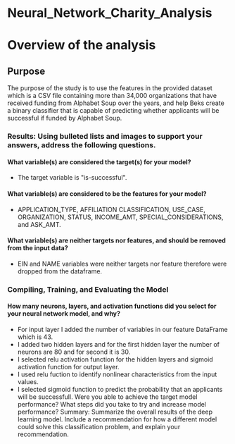 # Neural_Network_Charity_Analysis
# Overview of the analysis
## Purpose
The purpose of the study is to use the features in the provided dataset which is a CSV file containing more than 34,000 organizations that have received funding from Alphabet Soup over the years, and help Beks create a binary classifier that is capable of predicting whether applicants will be successful if funded by Alphabet Soup.

### Results: Using bulleted lists and images to support your answers, address the following questions.
#### What variable(s) are considered the target(s) for your model?
- The target variable is "is-successful".


#### What variable(s) are considered to be the features for your model?
- APPLICATION_TYPE,	AFFILIATION	CLASSIFICATION,	USE_CASE,	ORGANIZATION,	STATUS,	INCOME_AMT,	SPECIAL_CONSIDERATIONS, and	ASK_AMT.



#### What variable(s) are neither targets nor features, and should be removed from the input data?
- EIN and NAME variables were neither targets nor feature therefore were dropped from the dataframe.


### Compiling, Training, and Evaluating the Model

#### How many neurons, layers, and activation functions did you select for your neural network model, and why?
- For input layer I added the number of variables in our feature DataFrame which is 43.
- I added two hidden layers and for the first hidden layer the number of neurons are 80 and for second it is 30.
- I selected relu activation function for the hidden layers and sigmoid activation function for output layer.
- I used relu fuction to identify nonlinear characteristics from the input values.
- I selected sigmoid function to predict the probability that an applicants will be successfull.
Were you able to achieve the target model performance?
What steps did you take to try and increase model performance?
Summary: Summarize the overall results of the deep learning model. Include a recommendation for how a different model could solve this classification problem, and explain your recommendation.

